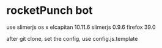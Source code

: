 # rocketPunch bot

use slimerjs
os x elcapitan 10.11.6
slimerjs 0.9.6
firefox 39.0

after git clone, set the config, use config.js.template
